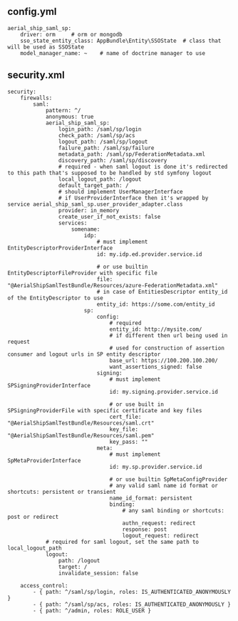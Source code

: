 config.yml
----------

```
aerial_ship_saml_sp:
    driver: orm     # orm or mongodb
    sso_state_entity_class: AppBundle\Entity\SSOState  # class that will be used as SSOState
    model_manager_name: ~    # name of doctrine manager to use
```


security.xml
------------

    security:
        firewalls:
            saml:
                pattern: ^/
                anonymous: true
                aerial_ship_saml_sp:
                    login_path: /saml/sp/login
                    check_path: /saml/sp/acs
                    logout_path: /saml/sp/logout
                    failure_path: /saml/sp/failure
                    metadata_path: /saml/sp/FederationMetadata.xml
                    discovery_path: /saml/sp/discovery
                    # required - when saml logout is done it's redirected to this path that's supposed to be handled by std symfony logout
                    local_logout_path: /logout
                    default_target_path: /
                    # should implement UserManagerInterface
                    # if UserProviderInterface then it's wrapped by service aerial_ship_saml_sp.user_provider_adapter.class
                    provider: in_memory
                    create_user_if_not_exists: false
                    services:
                        somename:
                            idp:
                                # must implement EntityDescriptorProviderInterface
                                id: my.idp.ed.provider.service.id

                                # or use builtin EntityDescriptorFileProvider with specific file
                                file: "@AerialShipSamlTestBundle/Resources/azure-FederationMetadata.xml"
                                # in case of EntitiesDescriptor entity_id of the EntityDescriptor to use
                                entity_id: https://some.com/entity_id
                            sp:
                                config:
                                    # required
                                    entity_id: http://mysite.com/
                                    # if different then url being used in request
                                    # used for construction of assertion consumer and logout urls in SP entity descriptor
                                    base_url: https://100.200.100.200/
                                    want_assertions_signed: false
                                signing:
                                    # must implement SPSigningProviderInterface
                                    id: my.signing.provider.service.id

                                    # or use built in SPSigningProviderFile with specific certificate and key files
                                    cert_file: "@AerialShipSamlTestBundle/Resources/saml.crt"
                                    key_file: "@AerialShipSamlTestBundle/Resources/saml.pem"
                                    key_pass: ""
                                meta:
                                    # must implement SpMetaProviderInterface
                                    id: my.sp.provider.service.id

                                    # or use builtin SpMetaConfigProvider
                                    # any valid saml name id format or shortcuts: persistent or transient
                                    name_id_format: persistent
                                    binding:
                                        # any saml binding or shortcuts: post or redirect
                                        authn_request: redirect
                                        response: post
                                        logout_request: redirect
                # required for saml logout, set the same path to local_logout_path
                logout:
                    path: /logout
                    target: /
                    invalidate_session: false

        access_control:
            - { path: ^/saml/sp/login, roles: IS_AUTHENTICATED_ANONYMOUSLY }
            - { path: ^/saml/sp/acs, roles: IS_AUTHENTICATED_ANONYMOUSLY }
            - { path: ^/admin, roles: ROLE_USER }
